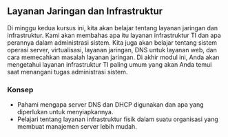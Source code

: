 ## Layanan Jaringan dan Infrastruktur

Di minggu kedua kursus ini, kita akan belajar tentang layanan jaringan dan infrastruktur. Kami akan membahas apa itu layanan infrastruktur TI dan apa perannya dalam administrasi sistem. Kita juga akan belajar tentang sistem operasi server, virtualisasi, layanan jaringan, DNS untuk layanan web, dan cara memecahkan masalah layanan jaringan. Di akhir modul ini, Anda akan mengetahui layanan infrastruktur TI paling umum yang akan Anda temui saat menangani tugas administrasi sistem.

### Konsep

* Pahami mengapa server DNS dan DHCP digunakan dan apa yang diperlukan untuk menyiapkannya.
* Pelajari tentang layanan infrastruktur fisik dalam suatu organisasi yang membuat manajemen server lebih mudah.
